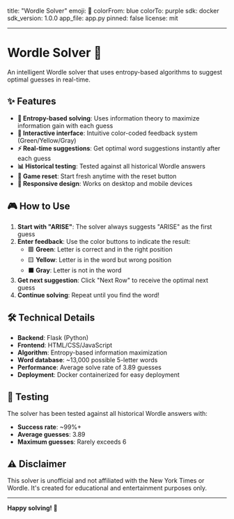 title: "Wordle Solver"
emoji: 🧩
colorFrom: blue
colorTo: purple
sdk: docker
sdk_version: 1.0.0
app_file: app.py
pinned: false
license: mit

---

# Wordle Solver 🧩

An intelligent Wordle solver that uses entropy-based algorithms to suggest optimal guesses in real-time.

## ✨ Features

- **🧠 Entropy-based solving**: Uses information theory to maximize information gain with each guess
- **🎨 Interactive interface**: Intuitive color-coded feedback system (Green/Yellow/Gray)
- **⚡ Real-time suggestions**: Get optimal word suggestions instantly after each guess
- **📊 Historical testing**: Tested against all historical Wordle answers
- **🔄 Game reset**: Start fresh anytime with the reset button
- **📱 Responsive design**: Works on desktop and mobile devices

## 🎮 How to Use

1. **Start with "ARISE"**: The solver always suggests "ARISE" as the first guess
2. **Enter feedback**: Use the color buttons to indicate the result:
   - 🟩 **Green**: Letter is correct and in the right position
   - 🟨 **Yellow**: Letter is in the word but wrong position
   - ⬛ **Gray**: Letter is not in the word
3. **Get next suggestion**: Click "Next Row" to receive the optimal next guess
4. **Continue solving**: Repeat until you find the word!

## 🛠️ Technical Details

- **Backend**: Flask (Python)
- **Frontend**: HTML/CSS/JavaScript
- **Algorithm**: Entropy-based information maximization
- **Word database**: ~13,000 possible 5-letter words
- **Performance**: Average solve rate of 3.89 guesses
- **Deployment**: Docker containerized for easy deployment

## 🧪 Testing

The solver has been tested against all historical Wordle answers with:
- **Success rate**: ~99%+ 
- **Average guesses**: 3.89
- **Maximum guesses**: Rarely exceeds 6

## ⚠️ Disclaimer

This solver is unofficial and not affiliated with the New York Times or Wordle. It's created for educational and entertainment purposes only.

---

**Happy solving! 🎯**
